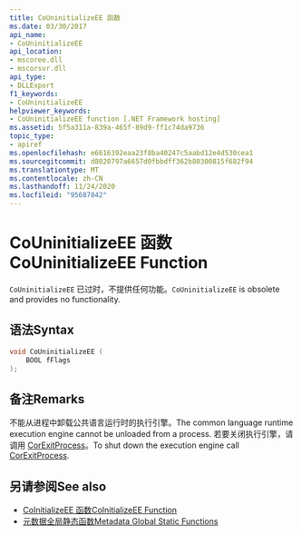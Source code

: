 ```yaml
---
title: CoUninitializeEE 函数
ms.date: 03/30/2017
api_name:
- CoUninitializeEE
api_location:
- mscoree.dll
- mscorsvr.dll
api_type:
- DLLExport
f1_keywords:
- CoUninitializeEE
helpviewer_keywords:
- CoUninitializeEE function [.NET Framework hosting]
ms.assetid: 5f5a311a-839a-465f-89d9-ff1c74da9736
topic_type:
- apiref
ms.openlocfilehash: e6616392eaa23f8ba40247c5aabd12e4d530cea1
ms.sourcegitcommit: d8020797a6657d0fbbdff362b80300815f682f94
ms.translationtype: MT
ms.contentlocale: zh-CN
ms.lasthandoff: 11/24/2020
ms.locfileid: "95687842"
---
```

# <a name="couninitializeee-function"></a><span data-ttu-id="5d8be-102">CoUninitializeEE 函数</span><span class="sxs-lookup"><span data-stu-id="5d8be-102">CoUninitializeEE Function</span></span>

<span data-ttu-id="5d8be-103">`CoUninitializeEE` 已过时，不提供任何功能。</span><span class="sxs-lookup"><span data-stu-id="5d8be-103">`CoUninitializeEE` is obsolete and provides no functionality.</span></span>  
  
## <a name="syntax"></a><span data-ttu-id="5d8be-104">语法</span><span class="sxs-lookup"><span data-stu-id="5d8be-104">Syntax</span></span>  
  
```cpp  
void CoUninitializeEE (  
    BOOL fFlags  
);  
```  
  
## <a name="remarks"></a><span data-ttu-id="5d8be-105">备注</span><span class="sxs-lookup"><span data-stu-id="5d8be-105">Remarks</span></span>  

 <span data-ttu-id="5d8be-106">不能从进程中卸载公共语言运行时的执行引擎。</span><span class="sxs-lookup"><span data-stu-id="5d8be-106">The common language runtime execution engine cannot be unloaded from a process.</span></span> <span data-ttu-id="5d8be-107">若要关闭执行引擎，请调用 [CorExitProcess](corexitprocess-function.md)。</span><span class="sxs-lookup"><span data-stu-id="5d8be-107">To shut down the execution engine call [CorExitProcess](corexitprocess-function.md).</span></span>  
  
## <a name="see-also"></a><span data-ttu-id="5d8be-108">另请参阅</span><span class="sxs-lookup"><span data-stu-id="5d8be-108">See also</span></span>

- [<span data-ttu-id="5d8be-109">CoInitializeEE 函数</span><span class="sxs-lookup"><span data-stu-id="5d8be-109">CoInitializeEE Function</span></span>](coinitializeee-function.md)
- [<span data-ttu-id="5d8be-110">元数据全局静态函数</span><span class="sxs-lookup"><span data-stu-id="5d8be-110">Metadata Global Static Functions</span></span>](../metadata/metadata-global-static-functions.md)
